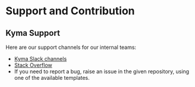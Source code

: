 # Support and Contribution

## Kyma Support

Here are our support channels for our internal teams:

- [Kyma Slack channels](http://slack.kyma-project.io/)
- [Stack Overflow](https://stackoverflow.com/questions/tagged/kyma)
- If you need to report a bug, raise an issue in the given repository, using one of the available templates.